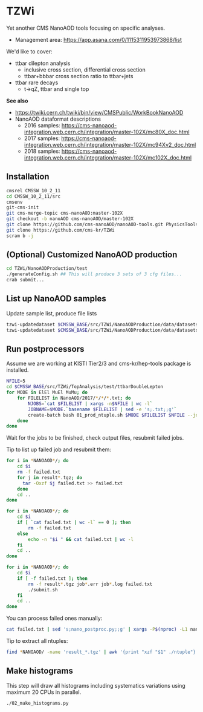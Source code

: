 # TZWi
Yet another CMS NanoAOD tools focusing on specific analyses.
  * Management area: https://app.asana.com/0/1115311953973868/list

We'd like to cover:

  * ttbar dilepton analysis
    * inclusive cross section, differential cross section
    * ttbar+bbbar cross section ratio to ttbar+jets
  * ttbar rare decays
    * t->qZ, ttbar and single top

**See also**
- https://twiki.cern.ch/twiki/bin/view/CMSPublic/WorkBookNanoAOD
- NanoAOD dataformat descriptions
  - 2016 samples: https://cms-nanoaod-integration.web.cern.ch/integration/master-102X/mc80X_doc.html
  - 2017 samples: https://cms-nanoaod-integration.web.cern.ch/integration/master-102X/mc94Xv2_doc.html
  - 2018 samples: https://cms-nanoaod-integration.web.cern.ch/integration/master-102X/mc102X_doc.html

## Installation
```bash
cmsrel CMSSW_10_2_11
cd CMSSW_10_2_11/src
cmsenv
git-cms-init
git cms-merge-topic cms-nanoAOD:master-102X
git checkout -b nanoAOD cms-nanoAOD/master-102X
git clone https://github.com/cms-nanoAOD/nanoAOD-tools.git PhysicsTools/NanoAODTools
git clone https://github.com/cms-kr/TZWi
scram b -j
```

## (Optional) Customized NanoAOD production
```bash
cd TZWi/NanoAODProduction/test
./generateConfig.sh ## This will produce 3 sets of 3 cfg files...
crab submit...
```

## List up NanoAOD samples
Update sample list, produce file lists
```bash
tzwi-updatedataset $CMSSW_BASE/src/TZWi/NanoAODProduction/data/datasets/NanoAOD/2016/*.yaml
tzwi-updatedataset $CMSSW_BASE/src/TZWi/NanoAODProduction/data/datasets/NanoAOD/2017/*.yaml
```

## Run postprocessors

Assume we are working at KISTI Tier2/3 and cms-kr/hep-tools package is installed.
```bash
NFILE=5
cd $CMSSW_BASE/src/TZWi/TopAnalysis/test/ttbarDoubleLepton
for MODE in ElEl MuEl MuMu; do
    for FILELIST in NanoAOD/2017/*/*/*.txt; do
        NJOBS=`cat $FILELIST | xargs -n$NFILE | wc -l`
        JOBNAME=$MODE.`basename $FILELIST | sed -e 's;.txt;;g'`
        create-batch bash 01_prod_ntuple.sh $MODE $FILELIST $NFILE --jobName $JOBNAME -T --nJobs $NJOBS
    done
done
```

Wait for the jobs to be finished, check output files, resubmit failed jobs.

Tip to list up failed job and resubmit them:
```bash
for i in *NANOAOD*/; do
    cd $i
    rm -f failed.txt
    for j in result*.tgz; do
      tar -Oxzf $j failed.txt >> failed.txt
    done
    cd ..
done

for i in *NANOAOD*/; do
    cd $i
    if [ `cat failed.txt | wc -l` == 0 ]; then
        rm -f failed.txt
    else
        echo -n "$i " && cat failed.txt | wc -l
    fi
    cd ..
done

for i in *NANOAOD*/; do
    cd $i
    if [ -f failed.txt ]; then
        rm -f result*.tgz job*.err job*.log failed.txt
        ./submit.sh
    fi
    cd ..
done
```

You can process failed ones manually:
```bash
cat failed.txt | sed 's;nano_postproc.py;;g' | xargs -P$(nproc) -L1 nano_postproc.py
```

Tip to extract all ntuples:
```bash
find *NANOAOD/ -name 'result_*.tgz' | awk '{print "xzf "$1" ./ntuple"}' | xargs -L1 -P$(nproc) tar
```

## Make histograms
This step will draw all histograms including systematics variations using maximum 20 CPUs in parallel.
```bash
./02_make_histograms.py
```
